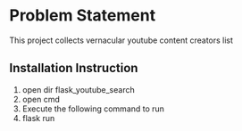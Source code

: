 # Problem Statement

This project collects vernacular youtube content creators list


## Installation Instruction

1. open dir flask_youtube_search
2. open cmd
3. Execute the following command to run
4. flask run
